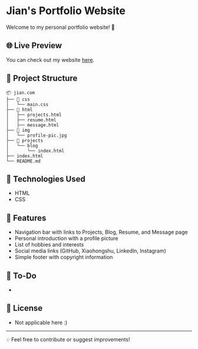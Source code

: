 # Jian's Portfolio Website

Welcome to my personal portfolio website! 🚀

## 🌐 Live Preview
You can check out my website [here](https://harry-justharry.github.io/personal_portfolio/).

## 📁 Project Structure
```
📦 jian.com
├── 📂 css
│   └── main.css
├── 📂 html
│   ├── projects.html
│   ├── resume.html
│   ├── message.html
├── 📂 img
│   └── profile-pic.jpg
├── 📂 projects
│   └── blog
│       └── index.html
├── index.html
└── README.md
```

## 🚀 Technologies Used
- HTML
- CSS

## 📌 Features
- Navigation bar with links to Projects, Blog, Resume, and Message page
- Personal introduction with a profile picture
- List of hobbies and interests
- Social media links (GitHub, Xiaohongshu, LinkedIn, Instagram)
- Simple footer with copyright information

## 🎯 To-Do
- 

## 📜 License
- Not applicable here :)

---
💡 Feel free to contribute or suggest improvements!

 
